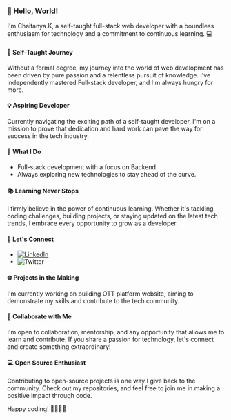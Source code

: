 ### 👋 Hello, World!

I'm Chaitanya.K, a self-taught full-stack web developer with a boundless enthusiasm for technology and a commitment to continuous learning. 💻

#### 🌱 Self-Taught Journey

Without a formal degree, my journey into the world of web development has been driven by pure passion and a relentless pursuit of knowledge. I've independently mastered Full-stack developer, and I'm always hungry for more.

#### 💡 Aspiring Developer

Currently navigating the exciting path of a self-taught developer, I'm on a mission to prove that dedication and hard work can pave the way for success in the tech industry.

#### 🚀 What I Do

- Full-stack development with a focus on Backend.
- Always exploring new technologies to stay ahead of the curve.

#### 📚 Learning Never Stops

I firmly believe in the power of continuous learning. Whether it's tackling coding challenges, building projects, or staying updated on the latest tech trends, I embrace every opportunity to grow as a developer.

#### 🔗 Let's Connect

- [![LinkedIn](https://img.shields.io/badge/LinkedIn-Connect-blue?logo=linkedin&logoColor=white)](https://www.linkedin.com/in/chaitanya-kulthe/)
- ![Twitter](https://img.shields.io/twitter/follow/ChaitanyaK48841?style=social)


#### 🌐 Projects in the Making

I'm currently working on building OTT platform website, aiming to demonstrate my skills and contribute to the tech community.

#### 🚀 Collaborate with Me

I'm open to collaboration, mentorship, and any opportunity that allows me to learn and contribute. If you share a passion for technology, let's connect and create something extraordinary!

#### 💻 Open Source Enthusiast

Contributing to open-source projects is one way I give back to the community. Check out my repositories, and feel free to join me in making a positive impact through code.

Happy coding! 👩‍💻👨‍💻
